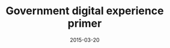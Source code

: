 ---
title: "Government digital experience primer"
date: 2015-03-20
description: "Government digital experience 101."
topics:
  - ScanGov
redirect_to: https://scangov.com/government-digital-experience
---